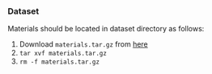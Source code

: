 ### Dataset 
Materials should be located in dataset directory as follows: 

1. Download `materials.tar.gz` from [here](http://gofile.me/3gpVt/w3Qeg5QkJ) 
2. `tar xvf materials.tar.gz`
3. `rm -f materials.tar.gz`


